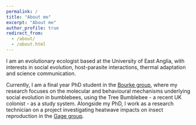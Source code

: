 ```yaml
---
permalink: /
title: "About me"
excerpt: "About me"
author_profile: true
redirect_from: 
  - /about/
  - /about.html
---
```


I am an evolutionary ecologist based at the University of East Anglia, with interests in social evolution, host-parasite interactions, thermal adaptation and science communication. 

Currently, I am a final year PhD student in the [Bourke group](https://andrewbourkeresearch.com), where my research focuses on the molecular and behavioural mechanisms underlying social evolution in bumblebees, using the Tree Bumblebee - a recent UK colonist - as a study system. Alongside my PhD, I work as a research technician on a project investigating heatwave impacts on insect reproduction in the [Gage group](https://matthewgagelab.com).
